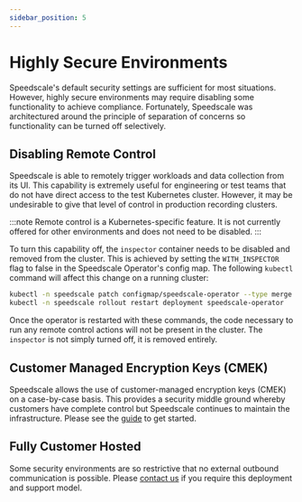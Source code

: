 ```yaml
---
sidebar_position: 5
---
```


# Highly Secure Environments

Speedscale's default security settings are sufficient for most situations. However, highly secure environments may require disabling some functionality to achieve compliance. Fortunately, Speedscale was architectured around the principle of separation of concerns so functionality can be turned off selectively.

## Disabling Remote Control

Speedscale is able to remotely trigger workloads and data collection from its UI. This capability is extremely useful for engineering or test teams that do not have direct access to the test Kubernetes cluster. However, it may be undesirable to give that level of control in production recording clusters.

:::note
Remote control is a Kubernetes-specific feature. It is not currently offered for other environments and does not need to be disabled.
:::

To turn this capability off, the `inspector` container needs to be disabled and removed from the cluster. This is achieved by setting the `WITH_INSPECTOR` flag to false in the Speedscale Operator's config map. The following `kubectl` command will affect this change on a running cluster:

```bash
kubectl -n speedscale patch configmap/speedscale-operator --type merge -p '{"data":{"WITH_INSPECTOR":"false"}}'
kubectl -n speedscale rollout restart deployment speedscale-operator
```

Once the operator is restarted with these commands, the code necessary to run any remote control actions will not be present in the cluster. The `inspector` is not simply turned off, it is removed entirely.

## Customer Managed Encryption Keys (CMEK)

Speedscale allows the use of customer-managed encryption keys (CMEK) on a case-by-case basis. This provides a security middle ground whereby customers have complete control but Speedscale continues to maintain the infrastructure. Please see the [guide](../guides/cmek.md) to get started.

## Fully Customer Hosted

Some security environments are so restrictive that no external outbound communication is possible. Please [contact us](mailto:support@speedscale.com) if you require this deployment and support model.
